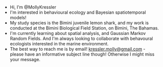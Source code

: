 - Hi, I’m @MollyKressler
- I'm interested in behavioural ecology and Bayesian spatiotemporal models!
- My study species is the Bimini juvenile lemon shark, and my work is conducted at the Bimini Biological Field Station, on Bimini, The Bahamas. 
- I'm currently learning about spatial analysis, and Gaussian Markov Random Fields. And I'm always looking to collaborate with behavoural ecologists interested in the marine environment. 
- The best way to reach me is by email! kressler.molly@gmail.com - please have an informative subject line though! Otherwise I might miss your message. 

<!---
MollyKressler/MollyKressler is a ✨ special ✨ repository because its `README.md` (this file) appears on your GitHub profile.
You can click the Preview link to take a look at your changes.
--->
